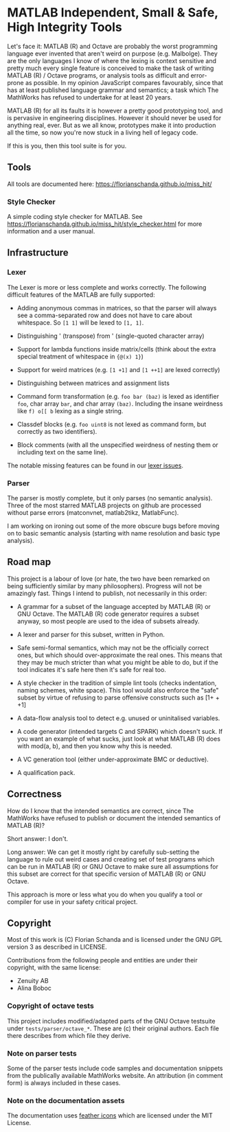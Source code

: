 # MATLAB Independent, Small & Safe, High Integrity Tools

Let's face it: MATLAB (R) and Octave are probably the worst
programming language ever invented that aren't weird on purpose
(e.g. Malbolge). They are the only languages I know of where the
lexing is context sensitive and pretty much every single feature is
conceived to make the task of writing MATLAB (R) / Octave programs, or
analysis tools as difficult and error-prone as possible. In my opinion
JavaScript compares favourably, since that has at least published
language grammar and semantics; a task which The MathWorks has refused
to undertake for at least 20 years.

MATLAB (R) for all its faults it is however a pretty good prototyping
tool, and is pervasive in engineering disciplines. However it should
never be used for anything real, ever. But as we all know, prototypes
make it into production all the time, so now you're now stuck in a
living hell of legacy code.

If this is you, then this tool suite is for you.

## Tools

All tools are documented here:
https://florianschanda.github.io/miss_hit/

### Style Checker

A simple coding style checker for MATLAB. See
https://florianschanda.github.io/miss_hit/style_checker.html for more
information and a user manual.

## Infrastructure

### Lexer

The Lexer is more or less complete and works correctly. The following
difficult features of the MATLAB are fully supported:

* Adding anonymous commas in matrices, so that the parser will always
  see a comma-separated row and does not have to care about
  whitespace. So `[1 1]` will be lexed to `[1, 1]`.

* Distinguishing ' (transpose) from ' (single-quoted character array)

* Support for lambda functions inside matrix/cells (think about the
  extra special treatment of whitespace in `{@(x) 1}`)

* Support for weird matrices (e.g. `[1 +1]` and `[1 ++1]` are lexed
  correctly)

* Distinguishing between matrices and assignment lists

* Command form transformation (e.g. `foo bar (baz)` is lexed as
  identifier `foo`, char array `bar`, and char array
  `(baz)`. Including the insane weirdness like `f) o[[ b` lexing as a
  single string.

* Classdef blocks (e.g. `foo uint8` is not lexed as command form, but
  correctly as two identifiers).

* Block comments (with all the unspecified weirdness of nesting them
  or including text on the same line).

The notable missing features can be found in our [lexer issues](https://github.com/florianschanda/miss_hit/issues?q=is%3Aopen+is%3Aissue+label%3A%22component%3A+lexer%22).

### Parser

The parser is mostly complete, but it only parses (no semantic
analysis). Three of the most starred MATLAB projects on github are
processed without parse errors (matconvnet, matlab2tikz, MatlabFunc).

I am working on ironing out some of the more obscure bugs before
moving on to basic semantic analysis (starting with name resolution
and basic type analysis).

## Road map

This project is a labour of love (or hate, the two have been remarked
on being sufficiently similar by many philosophers). Progress will not
be amazingly fast. Things I intend to publish, not necessarily in this
order:

* A grammar for a subset of the language accepted by MATLAB (R) or GNU
  Octave. The MATLAB (R) code generator requires a subset anyway, so
  most people are used to the idea of subsets already.

* A lexer and parser for this subset, written in Python.

* Safe semi-formal semantics, which may not be the officially correct
  ones, but which should over-approximate the real ones. This means
  that they may be much stricter than what you might be able to do,
  but if the tool indicates it's safe here then it's safe for real
  too.

* A style checker in the tradition of simple lint tools (checks
  indentation, naming schemes, white space). This tool would also
  enforce the "safe" subset by virtue of refusing to parse offensive
  constructs such as [1+ + +1]

* A data-flow analysis tool to detect e.g. unused or uninitalised
  variables.

* A code generator (intended targets C and SPARK) which doesn't
  suck. If you want an example of what sucks, just look at what MATLAB
  (R) does with mod(a, b), and then you know why this is needed.

* A VC generation tool (either under-approximate BMC or deductive).

* A qualification pack.

## Correctness

How do I know that the intended semantics are correct, since The
MathWorks have refused to publish or document the intended semantics
of MATLAB (R)?

Short answer: I don't.

Long answer: We can get it mostly right by carefully sub-setting the
language to rule out weird cases and creating set of test programs
which can be run in MATLAB (R) or GNU Octave to make sure all
assumptions for this subset are correct for that specific version of
MATLAB (R) or GNU Octave.

This approach is more or less what you do when you qualify a tool or
compiler for use in your safety critical project.

## Copyright

Most of this work is (C) Florian Schanda and is licensed under the GNU
GPL version 3 as described in LICENSE.

Contributions from the following people and entities are under their
copyright, with the same license:

* Zenuity AB
* Alina Boboc

### Copyright of octave tests

This project includes modified/adapted parts of the GNU Octave
testsuite under `tests/parser/octave_*`. These are (c) their original
authors. Each file there describes from which file they derive.

### Note on parser tests

Some of the parser tests include code samples and documentation
snippets from the publically available MathWorks website. An
attribution (in comment form) is always included in these cases.

### Note on the documentation assets

The documentation uses [feather icons](https://github.com/feathericons/feather/blob/master/LICENSE)
which are licensed under the MIT License.
